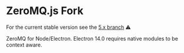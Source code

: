 # ZeroMQ.js Fork

For the current stable version see the [5.x branch](https://github.com/YZYLAB/zeromq.js/tree/5.x) ⚠

ZeroMQ for Node/Electron. Electron 14.0 requires native modules to be context aware.
